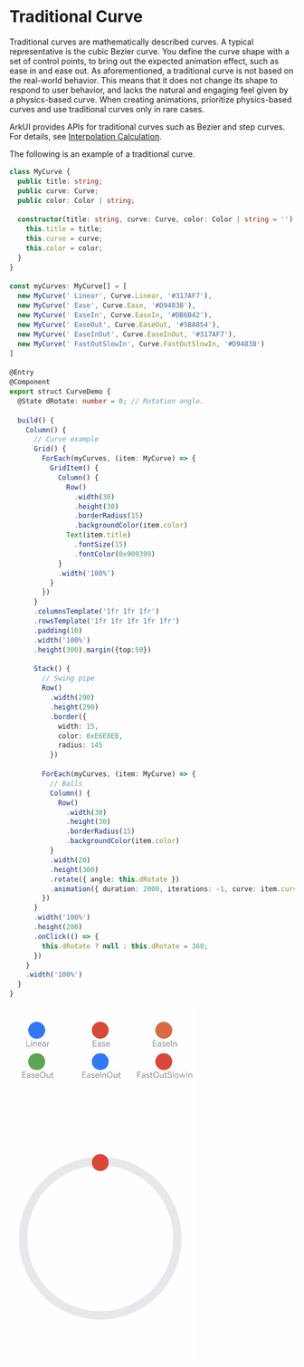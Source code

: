 # Traditional Curve

Traditional curves are mathematically described curves. A typical representative is the cubic Bezier curve. You define the curve shape with a set of control points, to bring out the expected animation effect, such as ease in and ease out. As aforementioned, a traditional curve is not based on the real-world behavior. This means that it does not change its shape to respond to user behavior, and lacks the natural and engaging feel given by a physics-based curve. When creating animations, prioritize physics-based curves and use traditional curves only in rare cases.


ArkUI provides APIs for traditional curves such as Bezier and step curves. For details, see [Interpolation Calculation](../reference/apis-arkui/js-apis-curve.md).


The following is an example of a traditional curve.



```ts
class MyCurve {
  public title: string;
  public curve: Curve;
  public color: Color | string;

  constructor(title: string, curve: Curve, color: Color | string = '') {
    this.title = title;
    this.curve = curve;
    this.color = color;
  }
}

const myCurves: MyCurve[] = [
  new MyCurve(' Linear', Curve.Linear, '#317AF7'),
  new MyCurve(' Ease', Curve.Ease, '#D94838'),
  new MyCurve(' EaseIn', Curve.EaseIn, '#DB6B42'),
  new MyCurve(' EaseOut', Curve.EaseOut, '#5BA854'),
  new MyCurve(' EaseInOut', Curve.EaseInOut, '#317AF7'),
  new MyCurve(' FastOutSlowIn', Curve.FastOutSlowIn, '#D94838')
]

@Entry
@Component
export struct CurveDemo {
  @State dRotate: number = 0; // Rotation angle.

  build() {
    Column() {
      // Curve example
      Grid() {
        ForEach(myCurves, (item: MyCurve) => {
          GridItem() {
            Column() {
              Row()
                .width(30)
                .height(30)
                .borderRadius(15)
                .backgroundColor(item.color)
              Text(item.title)
                .fontSize(15)
                .fontColor(0x909399)
            }
            .width('100%')
          }
        })
      }
      .columnsTemplate('1fr 1fr 1fr')
      .rowsTemplate('1fr 1fr 1fr 1fr 1fr')
      .padding(10)
      .width('100%')
      .height(300).margin({top:50})

      Stack() {
        // Swing pipe
        Row()
          .width(290)
          .height(290)
          .border({
            width: 15,
            color: 0xE6E8EB,
            radius: 145
          })

        ForEach(myCurves, (item: MyCurve) => {
          // Balls
          Column() {
            Row()
              .width(30)
              .height(30)
              .borderRadius(15)
              .backgroundColor(item.color)
          }
          .width(20)
          .height(300)
          .rotate({ angle: this.dRotate })
          .animation({ duration: 2000, iterations: -1, curve: item.curve, delay: 100 })
        })
      }
      .width('100%')
      .height(200)
      .onClick(() => {
        this.dRotate ? null : this.dRotate = 360;
      })
    }
    .width('100%')
  }
}
```


![en-us_image_0000001641260233](figures/en-us_image_0000001641260233.gif)

